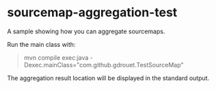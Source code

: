 # sourcemap-aggregation-test
A sample showing how you can aggregate sourcemaps.

Run the main class with:
> mvn compile exec:java -Dexec.mainClass="com.github.gdrouet.TestSourceMap"

The aggregation result location will be displayed in the standard output.